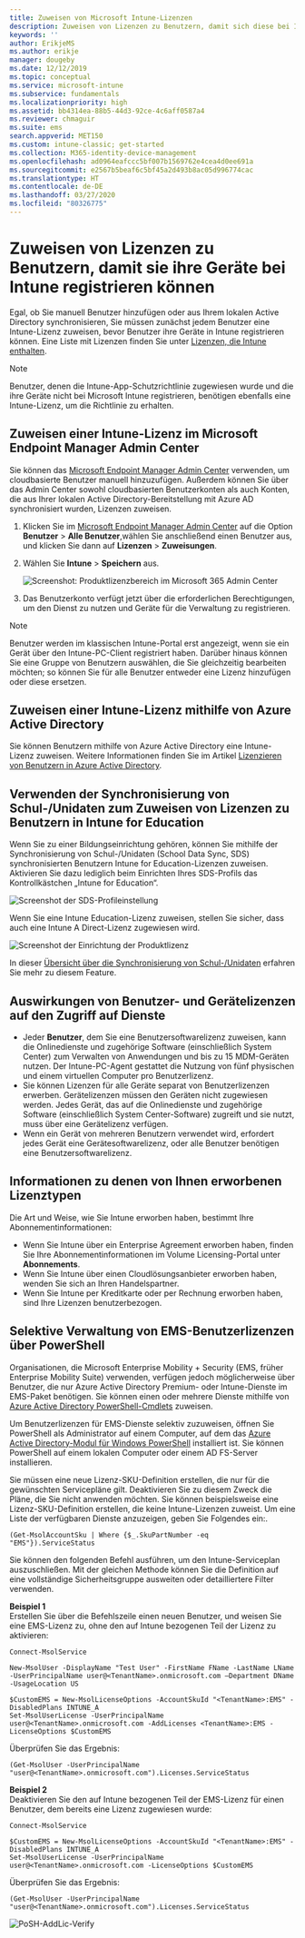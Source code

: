 ```yaml
---
title: Zuweisen von Microsoft Intune-Lizenzen
description: Zuweisen von Lizenzen zu Benutzern, damit sich diese bei Intune registrieren können
keywords: ''
author: ErikjeMS
ms.author: erikje
manager: dougeby
ms.date: 12/12/2019
ms.topic: conceptual
ms.service: microsoft-intune
ms.subservice: fundamentals
ms.localizationpriority: high
ms.assetid: bb4314ea-88b5-44d3-92ce-4c6aff0587a4
ms.reviewer: chmaguir
ms.suite: ems
search.appverid: MET150
ms.custom: intune-classic; get-started
ms.collection: M365-identity-device-management
ms.openlocfilehash: ad0964eafccc5bf007b1569762e4cea4d0ee691a
ms.sourcegitcommit: e2567b5beaf6c5bf45a2d493b8ac05d996774cac
ms.translationtype: HT
ms.contentlocale: de-DE
ms.lasthandoff: 03/27/2020
ms.locfileid: "80326775"
---
```

# <a name="assign-licenses-to-users-so-they-can-enroll-devices-in-intune"></a>Zuweisen von Lizenzen zu Benutzern, damit sie ihre Geräte bei Intune registrieren können

Egal, ob Sie manuell Benutzer hinzufügen oder aus Ihrem lokalen Active Directory synchronisieren, Sie müssen zunächst jedem Benutzer eine Intune-Lizenz zuweisen, bevor Benutzer ihre Geräte in Intune registrieren können. Eine Liste mit Lizenzen finden Sie unter [Lizenzen, die Intune enthalten](licenses.md).

> [!NOTE]
> Benutzer, denen die Intune-App-Schutzrichtlinie zugewiesen wurde und die ihre Geräte nicht bei Microsoft Intune registrieren, benötigen ebenfalls eine Intune-Lizenz, um die Richtlinie zu erhalten.

## <a name="assign-an-intune-license-microsoft-endpoint-manager-admin-center"></a>Zuweisen einer Intune-Lizenz im Microsoft Endpoint Manager Admin Center

Sie können das [Microsoft Endpoint Manager Admin Center](https://go.microsoft.com/fwlink/?linkid=2109431) verwenden, um cloudbasierte Benutzer manuell hinzuzufügen. Außerdem können Sie über das Admin Center sowohl cloudbasierten Benutzerkonten als auch Konten, die aus Ihrer lokalen Active Directory-Bereitstellung mit Azure AD synchronisiert wurden, Lizenzen zuweisen.

1. Klicken Sie im [Microsoft Endpoint Manager Admin Center](https://go.microsoft.com/fwlink/?linkid=2109431) auf die Option **Benutzer** > **Alle Benutzer**,wählen Sie anschließend einen Benutzer aus, und klicken Sie dann auf **Lizenzen** > **Zuweisungen**.

2. Wählen Sie **Intune** > **Speichern** aus.

   ![Screenshot: Produktlizenzbereich im Microsoft 365 Admin Center](./media/licenses-assign/mem-assign-license.png)

3. Das Benutzerkonto verfügt jetzt über die erforderlichen Berechtigungen, um den Dienst zu nutzen und Geräte für die Verwaltung zu registrieren.

> [!NOTE]
> Benutzer werden im klassischen Intune-Portal erst angezeigt, wenn sie ein Gerät über den Intune-PC-Client registriert haben. Darüber hinaus können Sie eine Gruppe von Benutzern auswählen, die Sie gleichzeitig bearbeiten möchten; so können Sie für alle Benutzer entweder eine Lizenz hinzufügen oder diese ersetzen.

## <a name="assign-an-intune-license-by-using-azure-active-directory"></a>Zuweisen einer Intune-Lizenz mithilfe von Azure Active Directory

Sie können Benutzern mithilfe von Azure Active Directory eine Intune-Lizenz zuweisen. Weitere Informationen finden Sie im Artikel [Lizenzieren von Benutzern in Azure Active Directory](https://docs.microsoft.com/azure/active-directory/active-directory-licensing-group-assignment-azure-portal). 

## <a name="use-school-data-sync-to-assign-licenses-to-users-in-intune-for-education"></a>Verwenden der Synchronisierung von Schul-/Unidaten zum Zuweisen von Lizenzen zu Benutzern in Intune for Education

Wenn Sie zu einer Bildungseinrichtung gehören, können Sie mithilfe der Synchronisierung von Schul-/Unidaten (School Data Sync, SDS) synchronisierten Benutzern Intune for Education-Lizenzen zuweisen. Aktivieren Sie dazu lediglich beim Einrichten Ihres SDS-Profils das Kontrollkästchen „Intune for Education“.  

![Screenshot der SDS-Profileinstellung](./media/licenses-assign/i4e-sds-profile-setup-setting.png)

Wenn Sie eine Intune Education-Lizenz zuweisen, stellen Sie sicher, dass auch eine Intune A Direct-Lizenz zugewiesen wird.

![Screenshot der Einrichtung der Produktlizenz](./media/licenses-assign/i4e-set-licenses.png)

In dieser [Übersicht über die Synchronisierung von Schul-/Unidaten](https://support.office.com/article/Overview-of-School-Data-Sync-and-Classroom-f3d1147b-4ade-4905-8518-508e729f2e91) erfahren Sie mehr zu diesem Feature.

## <a name="how-user-and-device-licenses-affect-access-to-services"></a>Auswirkungen von Benutzer- und Gerätelizenzen auf den Zugriff auf Dienste

* Jeder **Benutzer**, dem Sie eine Benutzersoftwarelizenz zuweisen, kann die Onlinedienste und zugehörige Software (einschließlich System Center) zum Verwalten von Anwendungen und bis zu 15 MDM-Geräten nutzen. Der Intune-PC-Agent gestattet die Nutzung von fünf physischen und einem virtuellen Computer pro Benutzerlizenz.
* Sie können Lizenzen für alle Geräte separat von Benutzerlizenzen erwerben. Gerätelizenzen müssen den Geräten nicht zugewiesen werden. Jedes Gerät, das auf die Onlinedienste und zugehörige Software (einschließlich System Center-Software) zugreift und sie nutzt, muss über eine Gerätelizenz verfügen.
* Wenn ein Gerät von mehreren Benutzern verwendet wird, erfordert jedes Gerät eine Gerätesoftwarelizenz, oder alle Benutzer benötigen eine Benutzersoftwarelizenz.

## <a name="understanding-the-type-of-licenses-you-have-purchased"></a>Informationen zu denen von Ihnen erworbenen Lizenztypen

Die Art und Weise, wie Sie Intune erworben haben, bestimmt Ihre Abonnementinformationen:

- Wenn Sie Intune über ein Enterprise Agreement erworben haben, finden Sie Ihre Abonnementinformationen im Volume Licensing-Portal unter **Abonnements**.
- Wenn Sie Intune über einen Cloudlösungsanbieter erworben haben, wenden Sie sich an Ihren Handelspartner.
- Wenn Sie Intune per Kreditkarte oder per Rechnung erworben haben, sind Ihre Lizenzen benutzerbezogen.

## <a name="use-powershell-to-selectively-manage-ems-user-licenses"></a>Selektive Verwaltung von EMS-Benutzerlizenzen über PowerShell
Organisationen, die Microsoft Enterprise Mobility + Security (EMS, früher Enterprise Mobility Suite) verwenden, verfügen jedoch möglicherweise über Benutzer, die nur Azure Active Directory Premium- oder Intune-Dienste im EMS-Paket benötigen. Sie können einen oder mehrere Dienste mithilfe von [Azure Active Directory PowerShell-Cmdlets](https://msdn.microsoft.com/library/jj151815.aspx) zuweisen.

Um Benutzerlizenzen für EMS-Dienste selektiv zuzuweisen, öffnen Sie PowerShell als Administrator auf einem Computer, auf dem das [Azure Active Directory-Modul für Windows PowerShell](https://msdn.microsoft.com/library/jj151815.aspx#bkmk_installmodule) installiert ist. Sie können PowerShell auf einem lokalen Computer oder einem AD FS-Server installieren.

Sie müssen eine neue Lizenz-SKU-Definition erstellen, die nur für die gewünschten Servicepläne gilt. Deaktivieren Sie zu diesem Zweck die Pläne, die Sie nicht anwenden möchten. Sie können beispielsweise eine Lizenz-SKU-Definition erstellen, die keine Intune-Lizenzen zuweist. Um eine Liste der verfügbaren Dienste anzuzeigen, geben Sie Folgendes ein:.

    (Get-MsolAccountSku | Where {$_.SkuPartNumber -eq "EMS"}).ServiceStatus

Sie können den folgenden Befehl ausführen, um den Intune-Serviceplan auszuschließen. Mit der gleichen Methode können Sie die Definition auf eine vollständige Sicherheitsgruppe ausweiten oder detailliertere Filter verwenden.

**Beispiel 1**<br>
Erstellen Sie über die Befehlszeile einen neuen Benutzer, und weisen Sie eine EMS-Lizenz zu, ohne den auf Intune bezogenen Teil der Lizenz zu aktivieren:

    Connect-MsolService

    New-MsolUser -DisplayName "Test User" -FirstName FName -LastName LName -UserPrincipalName user@<TenantName>.onmicrosoft.com –Department DName -UsageLocation US

    $CustomEMS = New-MsolLicenseOptions -AccountSkuId "<TenantName>:EMS" -DisabledPlans INTUNE_A
    Set-MsolUserLicense -UserPrincipalName user@<TenantName>.onmicrosoft.com -AddLicenses <TenantName>:EMS -LicenseOptions $CustomEMS

Überprüfen Sie das Ergebnis:

    (Get-MsolUser -UserPrincipalName "user@<TenantName>.onmicrosoft.com").Licenses.ServiceStatus

**Beispiel 2**<br>
Deaktivieren Sie den auf Intune bezogenen Teil der EMS-Lizenz für einen Benutzer, dem bereits eine Lizenz zugewiesen wurde:

    Connect-MsolService

    $CustomEMS = New-MsolLicenseOptions -AccountSkuId "<TenantName>:EMS" -DisabledPlans INTUNE_A
    Set-MsolUserLicense -UserPrincipalName user@<TenantName>.onmicrosoft.com -LicenseOptions $CustomEMS

Überprüfen Sie das Ergebnis:

    (Get-MsolUser -UserPrincipalName "user@<TenantName>.onmicrosoft.com").Licenses.ServiceStatus

![PoSH-AddLic-Verify](./media/licenses-assign/posh-addlic-verify.png)
